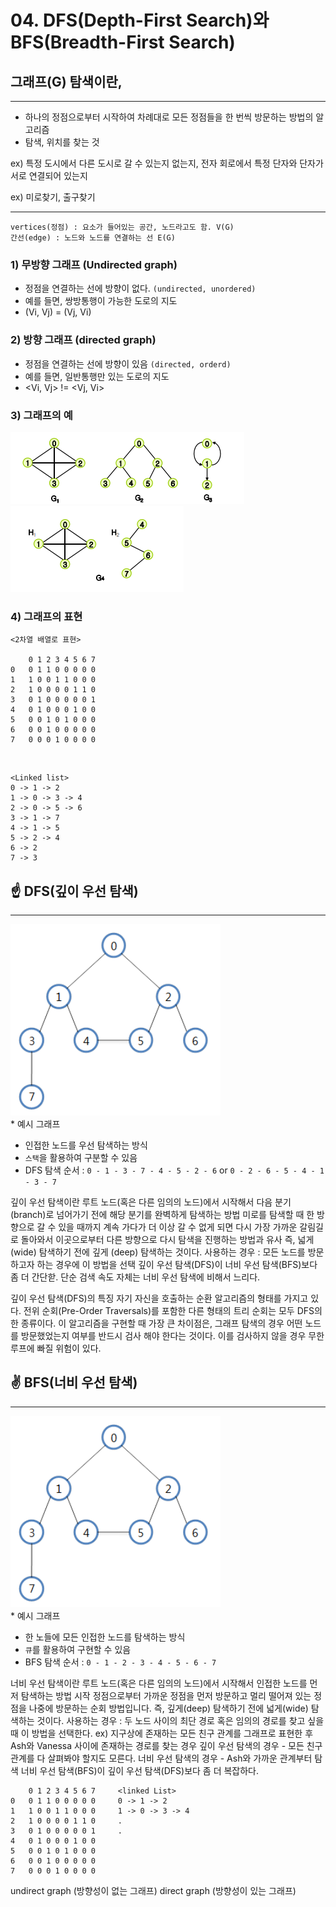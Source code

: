 # 04. DFS(Depth-First Search)와 BFS(Breadth-First Search)

## 그래프(G) 탐색이란,

---

* 하나의 정점으로부터 시작하여 차례대로 모든 정점들을 한 번씩 방문하는 방법의 알고리즘<br>
* 탐색, 위치를 찾는 것

ex) 특정 도시에서 다른 도시로 갈 수 있는지 없는지, 전자 회로에서 특정 단자와 단자가 서로 연결되어 있는지

ex) 미로찾기, 출구찾기

---

    vertices(정점) : 요소가 들어있는 공간, 노드라고도 함. V(G)
    간선(edge) : 노드와 노드를 연결하는 선 E(G)

### 1) 무방향 그래프 (Undirected graph) 

* 정점을 연결하는 선에 방향이 없다. `(undirected, unordered)`
* 예를 들면, 쌍방통행이 가능한 도로의 지도
* (Vi, Vj) = (Vj, Vi)

### 2) 방향 그래프 (directed graph)

* 정점을 연결하는 선에 방향이 있음 `(directed, orderd)`
* 예를 들면, 일반통행만 있는 도로의 지도
* <Vi, Vj> != <Vj, Vi>

### 3) 그래프의 예

![img_2.png](img_2.png) <br>
![img_3.png](img_3.png)

### 4) 그래프의 표현

    <2차열 배열로 표현>

        0 1 2 3 4 5 6 7
    0   0 1 1 0 0 0 0 0
    1   1 0 0 1 1 0 0 0
    2   1 0 0 0 0 1 1 0
    3   0 1 0 0 0 0 0 1
    4   0 1 0 0 0 1 0 0
    5   0 0 1 0 1 0 0 0
    6   0 0 1 0 0 0 0 0
    7   0 0 0 1 0 0 0 0

<br>

    <Linked list>
    0 -> 1 -> 2
    1 -> 0 -> 3 -> 4
    2 -> 0 -> 5 -> 6
    3 -> 1 -> 7
    4 -> 1 -> 5
    5 -> 2 -> 4
    6 -> 2
    7 -> 3

## ☝️ DFS(깊이 우선 탐색)

---
![img.png](img.png)<br> * 예시 그래프

* 인접한 노드를 우선 탐색하는 방식
* `스택`을 활용하여 구분할 수 있음
* DFS 탐색 순서 : `0 - 1 - 3 - 7 - 4 - 5 - 2 - 6` or `0 - 2 - 6 - 5 - 4 - 1 - 3 - 7`

깊이 우선 탐색이란
루트 노드(혹은 다른 임의의 노드)에서 시작해서 다음 분기(branch)로 넘어가기 전에 해당 분기를 완벽하게 탐색하는 방법
미로를 탐색할 때 한 방향으로 갈 수 있을 때까지 계속 가다가 더 이상 갈 수 없게 되면 다시 가장 가까운 갈림길로 돌아와서 이곳으로부터 다른 방향으로 다시 탐색을 진행하는 방법과 유사
즉, 넓게(wide) 탐색하기 전에 깊게 (deep) 탐색하는 것이다.
사용하는 경우 : 모든 노드를 방문하고자 하는 경우에 이 방법을 선택
깊이 우선 탐색(DFS)이 너비 우선 탐색(BFS)보다 좀 더 간단핟.
단순 검색 속도 자체는 너비 우선 탐색에 비해서 느리다.

깊이 우선 탐색(DFS)의 특징
자기 자신을 호출하는 순환 알고리즘의 형태를 가지고 있다.
전위 순회(Pre-Order Traversals)를 포함한 다른 형태의 트리 순회는 모두 DFS의 한 종류이다.
이 알고리즘을 구현할 때 가장 큰 차이점은, 그래프 탐색의 경우 어떤 노드를 방문했었는지 여부를 반드시 검사 해야 한다는 것이다.
이를 검사하지 않을 경우 무한루프에 빠질 위험이 있다.

## ✌ BFS(너비 우선 탐색)

---
![img_1.png](img_1.png)<br> * 예시 그래프

* 한 노들에 모든 인접한 노드를 탐색하는 방식
* `큐`를 활용하여 구현할 수 있음
* BFS 탐색 순서 : `0 - 1 - 2 - 3 - 4 - 5 - 6 - 7`

너비 우선 탐색이란
루트 노드(혹은 다른 임의의 노드)에서 시작해서 인접한 노드를 먼저 탐색하는 방법
시작 정점으로부터 가까운 정점을 먼저 방문하고 멀리 떨어져 있는 정점을 나중에 방문하는 순회 방법입니다.
즉, 깊게(deep) 탐색하기 전에 넓게(wide) 탐색하는 것이다.
사용하는 경우 : 두 노드 사이의 최단 경로 혹은 임의의 경로를 찾고 싶을 때 이 방법을 선택한다.
ex) 지구상에 존재하는 모든 친구 관계를 그래프로 표현한 후 Ash와 Vanessa 사이에 존재하는 경로를 찾는 경우
깊이 우선 탐색의 경우 - 모든 친구 관계를 다 살펴봐야 할지도 모른다.
너비 우선 탐색의 경우 - Ash와 가까운 관계부터 탐색
너비 우선 탐색(BFS)이 깊이 우선 탐색(DFS)보다 좀 더 복잡하다.




        0 1 2 3 4 5 6 7     <linked List>
    0   0 1 1 0 0 0 0 0     0 -> 1 -> 2
    1   1 0 0 1 1 0 0 0     1 -> 0 -> 3 -> 4
    2   1 0 0 0 0 1 1 0     .
    3   0 1 0 0 0 0 0 1     .
    4   0 1 0 0 0 1 0 0
    5   0 0 1 0 1 0 0 0
    6   0 0 1 0 0 0 0 0
    7   0 0 0 1 0 0 0 0

undirect graph (방향성이 없는 그래프)
direct graph (방향성이 있는 그래프)